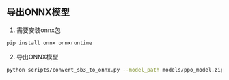 



## 导出ONNX模型

1. 需要安装onnx包
```bash
pip install onnx onnxruntime
```

2. 导出ONNX模型
```bash
python scripts/convert_sb3_to_onnx.py --model_path models/ppo_model.zip --output_path models/ppo_model.onnx
```